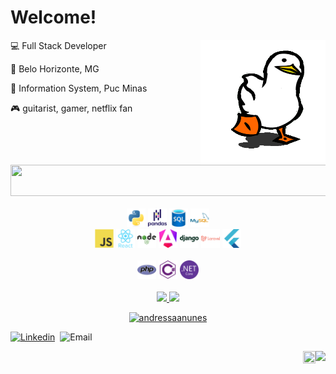 <h1>Welcome! </h1>

 <div id="line" align="center">  
</div>


<div id="line" align="start">  
 <img src="linux.gif" width="200px" height="200px" align="right" padding="20px">

💻 Full Stack Developer                                        

📌 Belo Horizonte, MG

🏫 Information System, Puc Minas

🎮 guitarist, gamer, netflix fan
</div>
</div>

 <img src="https://media.giphy.com/media/RWh8eviOem62GVZHLd/giphy.gif" width="1000" height="50"/>  
 

<div align="center">
  <br>
  <img src="https://github.com/devicons/devicon/blob/master/icons/python/python-original.svg" alt="Python" width="30" height="30">
  <img src="https://github.com/devicons/devicon/blob/master/icons/pandas/pandas-original-wordmark.svg" alt="Pandas" width="30" height="30">
  <img src="https://github.com/devicons/devicon/blob/master/icons/azuresqldatabase/azuresqldatabase-original.svg" alt="Azure SQL Database" width="30" height="30">
  <img src="https://github.com/devicons/devicon/blob/master/icons/mysql/mysql-original-wordmark.svg" alt="MySQL" width="30" height="30">
  <br>
  <img src="https://github.com/devicons/devicon/blob/master/icons/javascript/javascript-original.svg" alt="JavaScript" width="30" height="30">
  <img src="https://github.com/devicons/devicon/blob/master/icons/react/react-original-wordmark.svg" alt="Biblioteca React" width="30" height="30">
  <img src="https://github.com/devicons/devicon/blob/master/icons/nodejs/nodejs-original-wordmark.svg" alt="Node.js" width="30" height="30">
  <img src="https://github.com/devicons/devicon/blob/master/icons/angular/angular-original.svg" alt="Angular" width="30" height="30">
  <img src="https://github.com/devicons/devicon/blob/master/icons/django/django-plain-wordmark.svg" alt="Django" width="30" height="30">
  <img src="https://github.com/devicons/devicon/blob/master/icons/laravel/laravel-line-wordmark.svg" alt="Laravel" width="30" height="30">
  <img src="https://github.com/devicons/devicon/blob/master/icons/flutter/flutter-original.svg" alt="Flutter" width="30" height="30">
  <br>
  <br>
  <img src="https://github.com/devicons/devicon/blob/master/icons/php/php-original.svg" alt="PHP" width="30" height="30">
  <img src="https://github.com/devicons/devicon/blob/master/icons/csharp/csharp-line.svg" alt="C#" width="30" height="30">
  <img src="https://github.com/devicons/devicon/blob/master/icons/dotnetcore/dotnetcore-original.svg" alt=".NET Core" width="30" height="30">
  <br>
</div>



 <br width="1000" height="500"/>  
 

<div>
<center>
    <tr>
      <div align="center">
  <a href="https://github.com/andressaanunes">
  <img height="180em" src="https://github-readme-stats.vercel.app/api?username=andressaanunes&show_icons=true&theme=chartreuse-dark&include_all_commits=true&count_private=true"/>
  <img height="180em" src="https://github-readme-stats.vercel.app/api/top-langs/?username=andressaanunes&layout=compact&langs_count=7&theme=chartreuse-dark"/>
   <p><img src="https://github-readme-streak-stats.herokuapp.com/?user=andressaanunes&theme=chartreuse-dark" alt="andressaanunes" /></p>
</div>  
    </tr>
</center> 

 [![Linkedin](https://img.shields.io/badge/-Linkedin-informational?logo=Linkedin&logoColor=white&style=flat)](https://www.linkedin.com/in/andressa-assun%C3%A7%C3%A3o-65825216a/)&nbsp;
 ![Email](https://img.shields.io/badge/EMAIL-andressa_assuncao@live.com-lightgrey?logo=Minutemailer&logoColor=white&style=flat) 

 <div>
&nbsp;
<a href="#">
  <img align="right" src="https://komarev.com/ghpvc/?username=andressaanunes09&style=flat-square" height="20" />
</a>
  <img align="right" src="https://img.icons8.com/ios-filled/344/glasses.png" height="20" width="20" />
</div>




